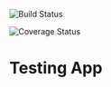 ![Build Status](https://travis-ci.org/phlco/testing_app.png?branch=master)

![Coverage Status](https://coveralls.io/repos/phlco/testing_app/badge.png)

# Testing App